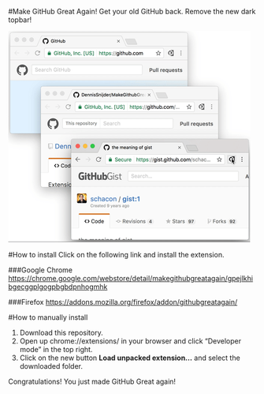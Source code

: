 #Make GitHub Great Again!
Get your old GitHub back. Remove the new dark topbar!

![Animated screenshot](example.gif)

#How to install
Click on the following link and install the extension.

###Google Chrome
https://chrome.google.com/webstore/detail/makegithubgreatagain/gpejlkhibgecggplgogpbgbdpnhogmhk

###Firefox
https://addons.mozilla.org/firefox/addon/githubgreatagain/

#How to manually install
1. Download this repository.
2. Open up chrome://extensions/ in your browser and click “Developer mode” in the top right.
3. Click on the new button __Load unpacked extension...__ and select the downloaded folder.

Congratulations! You just made GitHub Great again!

